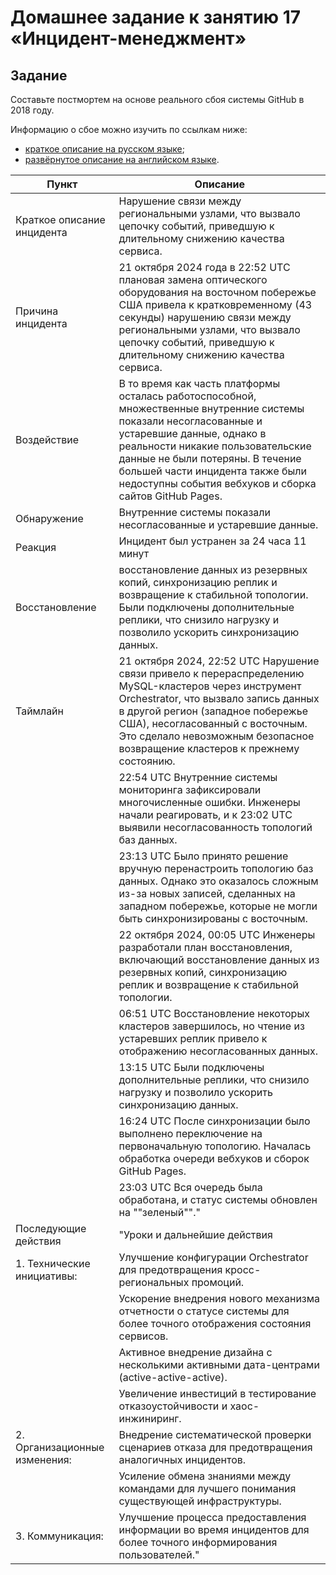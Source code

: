 # Домашнее задание к занятию 17 «Инцидент-менеджмент»

## Задание

Составьте постмортем на основе реального сбоя системы GitHub в 2018 году.

Информацию о сбое можно изучить по ссылкам ниже:

* [краткое описание на русском языке](https://habr.com/ru/post/427301/);
* [развёрнутое описание на английском языке](https://github.blog/2018-10-30-oct21-post-incident-analysis/).

| Пункт | Описание |
|-------|----------|
 | Краткое описание инцидента	|Нарушение связи между региональными узлами, что вызвало цепочку событий, приведшую к длительному снижению качества сервиса.|
| Причина инцидента	| 21 октября 2024 года в 22:52 UTC плановая замена оптического оборудования на восточном побережье США привела к кратковременному (43 секунды) нарушению связи между региональными узлами, что вызвало цепочку событий, приведшую к длительному снижению качества сервиса.|
| Воздействие	| В то время как часть платформы осталась работоспособной, множественные внутренние системы показали несогласованные и устаревшие данные, однако в реальности никакие пользовательские данные не были потеряны. В течение большей части инцидента также были недоступны события вебхуков и сборка сайтов GitHub Pages.|
| Обнаружение	| Внутренние системы показали несогласованные и устаревшие данные.|
| Реакция |	Инцидент был устранен за 24 часа 11 минут|
| Восстановление |	восстановление данных из резервных копий, синхронизацию реплик и возвращение к стабильной топологии. Были подключены дополнительные реплики, что снизило нагрузку и позволило ускорить синхронизацию данных.|
|Таймлайн	| 21 октября 2024, 22:52 UTC Нарушение связи привело к перераспределению MySQL-кластеров через инструмент Orchestrator, что вызвало запись данных в другой регион (западное побережье США), несогласованный с восточным. Это сделало невозможным безопасное возвращение кластеров к прежнему состоянию.|
||22:54 UTC Внутренние системы мониторинга зафиксировали многочисленные ошибки. Инженеры начали реагировать, и к 23:02 UTC выявили несогласованность топологий баз данных.|
|| 23:13 UTC Было принято решение вручную перенастроить топологию баз данных. Однако это оказалось сложным из-за новых записей, сделанных на западном побережье, которые не могли быть синхронизированы с восточным.|
|| 22 октября 2024, 00:05 UTC Инженеры разработали план восстановления, включающий восстановление данных из резервных копий, синхронизацию реплик и возвращение к стабильной топологии.|
|| 06:51 UTC Восстановление некоторых кластеров завершилось, но чтение из устаревших реплик привело к отображению несогласованных данных.|
|| 13:15 UTC Были подключены дополнительные реплики, что снизило нагрузку и позволило ускорить синхронизацию данных.|
|| 16:24 UTC После синхронизации было выполнено переключение на первоначальную топологию. Началась обработка очереди вебхуков и сборок GitHub Pages.|
|| 23:03 UTC Вся очередь была обработана, и статус системы обновлен на ""зеленый""."|
|Последующие действия	| "Уроки и дальнейшие действия|
| 1. Технические инициативы:| Улучшение конфигурации Orchestrator для предотвращения кросс-региональных промоций.|
|| Ускорение внедрения нового механизма отчетности о статусе системы для более точного отображения состояния сервисов.|
|| Активное внедрение дизайна с несколькими активными дата-центрами (active-active-active).|
|| Увеличение инвестиций в тестирование отказоустойчивости и хаос-инжиниринг.|
| 2. Организационные изменения: | Внедрение систематической проверки сценариев отказа для предотвращения аналогичных инцидентов.|
||Усиление обмена знаниями между командами для лучшего понимания существующей инфраструктуры.|
| 3. Коммуникация: |Улучшение процесса предоставления информации во время инцидентов для более точного информирования пользователей."|

